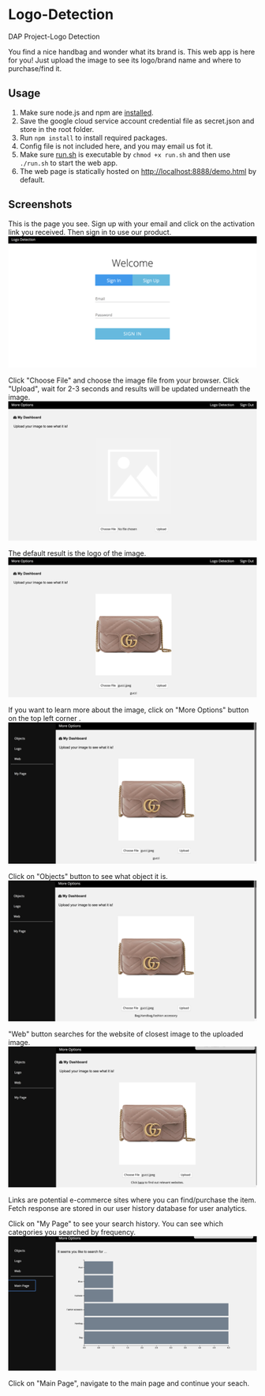 # Logo-Detection
DAP Project-Logo Detection

You find a nice handbag and wonder what its brand is. This web app is here for you! Just upload the image to see its logo/brand name and where to purchase/find it.

## Usage

1. Make sure node.js and npm are [installed](https://treehouse.github.io/installation-guides/mac/node-mac.html).
2. Save the google cloud service account credential file as secret.json and store in the root folder.
3. Run `npm install` to install required packages.
4. Config file is not included here, and you may email us fot it.
5. Make sure [run.sh](../blob/master/run.sh) is executable by `chmod +x run.sh` and then use `./run.sh` to start the web app.
6. The web page is statically hosted on <http://localhost:8888/demo.html> by default.

## Screenshots

This is the page you see. Sign up with your email and click on the activation link you received. Then sign in to use our product. 
![login](https://github.com/vchsiu28/Logo-Detection/blob/master/img/login.png)

Click "Choose File" and choose the image file from your browser. Click "Upload", wait for 2-3 seconds and results will be updated underneath the image. 
![login](https://github.com/vchsiu28/Logo-Detection/blob/master/img/default.png)

The default result is the logo of the image. 
![logo](https://github.com/vchsiu28/Logo-Detection/blob/master/img/logo.png)

If you want to learn more about the image, click on "More Options" button on the top left corner .
![logo](https://github.com/vchsiu28/Logo-Detection/blob/master/img/options.png)

Click on "Objects" button to see what object it is.
![object](https://github.com/vchsiu28/Logo-Detection/blob/master/img/object.png)

"Web" button searches for the website of closest image to the uploaded image. 
![web](https://github.com/vchsiu28/Logo-Detection/blob/master/img/web.png)

Links are potential e-commerce sites where you can find/purchase the item.   
Fetch response are stored in our user history database for user analytics. 

Click on "My Page" to see your search history.
You can see which categories you searched by frequency. 
![history](https://github.com/vchsiu28/Logo-Detection/blob/master/img/history.png)

Click on "Main Page", navigate to the main page and continue your seach.





